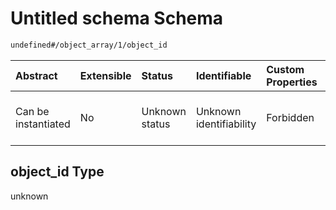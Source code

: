 # Untitled schema Schema

```txt
undefined#/object_array/1/object_id
```



| Abstract            | Extensible | Status         | Identifiable            | Custom Properties | Additional Properties | Access Restrictions | Defined In                                                                                                    |
| :------------------ | :--------- | :------------- | :---------------------- | :---------------- | :-------------------- | :------------------ | :------------------------------------------------------------------------------------------------------------ |
| Can be instantiated | No         | Unknown status | Unknown identifiability | Forbidden         | Allowed               | none                | [object-set-valid-1.json\*](../../../schemas/validation_tests/object-set-valid-1.json "open original schema") |

## object\_id Type

unknown
